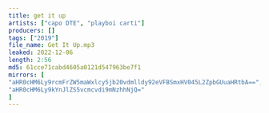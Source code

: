 ```yaml
---
title: get it up
artists: ["capo DTE", "playboi carti"]
producers: []
tags: ["2019"]
file_name: Get It Up.mp3
leaked: 2022-12-06
length: 2:56
md5: 61cce71cabd4605a0121d547963be7f1
mirrors: [
"aHR0cHM6Ly9rcmFrZW5maWxlcy5jb20vdmlldy92eVFBSmxHV045L2ZpbGUuaHRtbA==",
"aHR0cHM6Ly9kYnJlZS5vcmcvdi9mNzhhNjQ="
]
---
```

